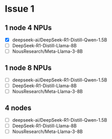 # Issue 1

## 1 node 4 NPUs
* [x] deepseek-ai/DeepSeek-R1-Distill-Qwen-1.5B
* [ ] DeepSeek-R1-Distill-Llama-8B
* [ ] NousResearch/Meta-Llama-3-8B

## 1 node 8 NPUs
* [ ] deepseek-ai/DeepSeek-R1-Distill-Qwen-1.5B
* [ ] DeepSeek-R1-Distill-Llama-8B
* [ ] NousResearch/Meta-Llama-3-8B

## 4 nodes
* [ ] deepseek-ai/DeepSeek-R1-Distill-Qwen-1.5B
* [ ] DeepSeek-R1-Distill-Llama-8B
* [ ] NousResearch/Meta-Llama-3-8B
